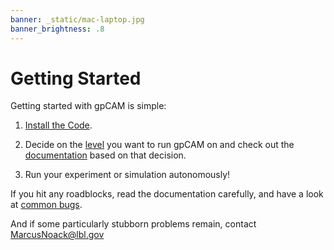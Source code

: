 ```yaml
---
banner: _static/mac-laptop.jpg
banner_brightness: .8
---
```


# Getting Started

Getting started with gpCAM is simple:

1. [Install the Code](installation.md).

2. Decide on the [level](read-the-docs.md) you want to run gpCAM on
   and check out the [documentation](read-the-docs.md) based on that decision.

3. Run your experiment or simulation autonomously! 

If you hit any roadblocks, read the documentation carefully, and have a look at
[common bugs](common-bugs-and-fixes.md). 

And if some particularly stubborn problems remain, contact [MarcusNoack@lbl.gov](mailto:MarcusNoack@lbl.gov)